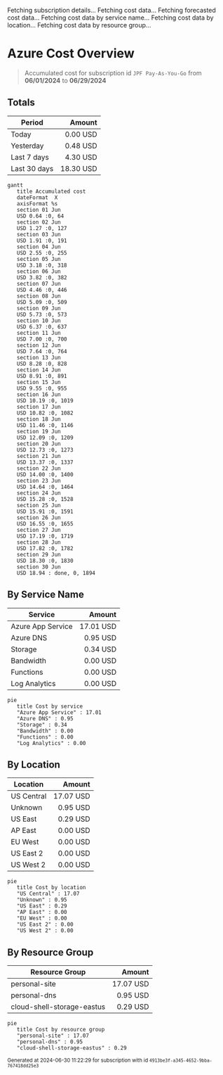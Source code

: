 Fetching subscription details...
Fetching cost data...
Fetching forecasted cost data...
Fetching cost data by service name...
Fetching cost data by location...
Fetching cost data by resource group...
# Azure Cost Overview

> Accumulated cost for subscription id `JPF Pay-As-You-Go` from **06/01/2024** to **06/29/2024**

## Totals

|Period|Amount|
|---|---:|
|Today|0.00 USD|
|Yesterday|0.48 USD|
|Last 7 days|4.30 USD|
|Last 30 days|18.30 USD|

```mermaid
gantt
   title Accumulated cost
   dateFormat  X
   axisFormat %s
   section 01 Jun
   USD 0.64 :0, 64
   section 02 Jun
   USD 1.27 :0, 127
   section 03 Jun
   USD 1.91 :0, 191
   section 04 Jun
   USD 2.55 :0, 255
   section 05 Jun
   USD 3.18 :0, 318
   section 06 Jun
   USD 3.82 :0, 382
   section 07 Jun
   USD 4.46 :0, 446
   section 08 Jun
   USD 5.09 :0, 509
   section 09 Jun
   USD 5.73 :0, 573
   section 10 Jun
   USD 6.37 :0, 637
   section 11 Jun
   USD 7.00 :0, 700
   section 12 Jun
   USD 7.64 :0, 764
   section 13 Jun
   USD 8.28 :0, 828
   section 14 Jun
   USD 8.91 :0, 891
   section 15 Jun
   USD 9.55 :0, 955
   section 16 Jun
   USD 10.19 :0, 1019
   section 17 Jun
   USD 10.82 :0, 1082
   section 18 Jun
   USD 11.46 :0, 1146
   section 19 Jun
   USD 12.09 :0, 1209
   section 20 Jun
   USD 12.73 :0, 1273
   section 21 Jun
   USD 13.37 :0, 1337
   section 22 Jun
   USD 14.00 :0, 1400
   section 23 Jun
   USD 14.64 :0, 1464
   section 24 Jun
   USD 15.28 :0, 1528
   section 25 Jun
   USD 15.91 :0, 1591
   section 26 Jun
   USD 16.55 :0, 1655
   section 27 Jun
   USD 17.19 :0, 1719
   section 28 Jun
   USD 17.82 :0, 1782
   section 29 Jun
   USD 18.30 :0, 1830
   section 30 Jun
   USD 18.94 : done, 0, 1894
```

## By Service Name

|Service|Amount|
|---|---:|
|Azure App Service|17.01 USD|
|Azure DNS|0.95 USD|
|Storage|0.34 USD|
|Bandwidth|0.00 USD|
|Functions|0.00 USD|
|Log Analytics|0.00 USD|

```mermaid
pie
   title Cost by service
   "Azure App Service" : 17.01
   "Azure DNS" : 0.95
   "Storage" : 0.34
   "Bandwidth" : 0.00
   "Functions" : 0.00
   "Log Analytics" : 0.00
```

## By Location

|Location|Amount|
|---|---:|
|US Central|17.07 USD|
|Unknown|0.95 USD|
|US East|0.29 USD|
|AP East|0.00 USD|
|EU West|0.00 USD|
|US East 2|0.00 USD|
|US West 2|0.00 USD|

```mermaid
pie
   title Cost by location
   "US Central" : 17.07
   "Unknown" : 0.95
   "US East" : 0.29
   "AP East" : 0.00
   "EU West" : 0.00
   "US East 2" : 0.00
   "US West 2" : 0.00
```

## By Resource Group

|Resource Group|Amount|
|---|---:|
|personal-site|17.07 USD|
|personal-dns|0.95 USD|
|cloud-shell-storage-eastus|0.29 USD|

```mermaid
pie
   title Cost by resource group
   "personal-site" : 17.07
   "personal-dns" : 0.95
   "cloud-shell-storage-eastus" : 0.29
```

<sup>Generated at 2024-06-30 11:22:29 for subscription with id `4913be3f-a345-4652-9bba-767418dd25e3`</sup>
